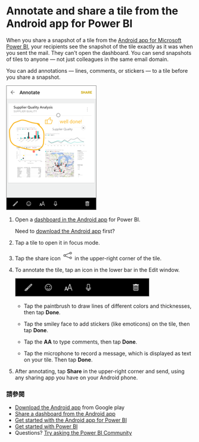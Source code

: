 <properties 
   pageTitle="Annotate and share a tile from the Android app"
   description="Annotate and share a tile from the Android app for Power BI"
   services="powerbi" 
   documentationCenter="" 
   authors="maggiesMSFT" 
   manager="mblythe" 
   backup=""
   editor=""
   tags=""
   qualityFocus="no"
   qualityDate=""/>
 
<tags
   ms.service="powerbi"
   ms.devlang="NA"
   ms.topic="article"
   ms.tgt_pltfrm="NA"
   ms.workload="powerbi"
   ms.date="09/26/2016"
   ms.author="maggies"/>
# Annotate and share a tile from the Android app for Power BI

When you share a snapshot of a tile from the <bpt id="p1">[</bpt>Android app for Microsoft Power BI<ept id="p1">](powerbi-mobile-android-app-get-started.md)</ept>, your recipients see the snapshot of the tile exactly as it was when you sent the mail. They can't open the dashboard. You can send snapshots of tiles to anyone — not just colleagues in the same email domain.

You can add annotations — lines, comments, or stickers — to a tile before you share a snapshot.

![](media/powerbi-mobile-annotate-and-share-a-tile-from-the-android-app/pbi_and_annotate.png)

1. Open a <bpt id="p1">[</bpt>dashboard in the Android app<ept id="p1">](powerbi-mobile-dashboards-in-the-android-app.md)</ept> for Power BI.

    Need to <bpt id="p1">[</bpt>download the Android app<ept id="p1">](http://go.microsoft.com/fwlink/?LinkID=544867)</ept> first?

2. Tap a tile to open it in focus mode.

3. Tap the share icon <ph id="ph1">![](media/powerbi-mobile-annotate-and-share-a-tile-from-the-android-app/PBI_Andr_ShareSnapIcon.png)</ph> in the upper-right corner of the tile.

4. To annotate the tile, tap an icon in the lower bar in the Edit window.

    ![](media/powerbi-mobile-annotate-and-share-a-tile-from-the-android-app/power-bi-android-annotate-bar.png)

    -   Tap the paintbrush to draw lines of different colors and thicknesses, then tap <bpt id="p1">**</bpt>Done<ept id="p1">**</ept>.

    -   Tap the smiley face to add stickers (like emoticons) on the tile, then tap <bpt id="p1">**</bpt>Done<ept id="p1">**</ept>.

    -   Tap the <bpt id="p1">**</bpt>AA<ept id="p1">**</ept> to type comments, then tap <bpt id="p2">**</bpt>Done<ept id="p2">**</ept>.

    -   Tap the microphone to record a message, which is displayed as text on your tile. Then tap <bpt id="p1">**</bpt>Done<ept id="p1">**</ept>.

5. After annotating, tap <bpt id="p1">**</bpt>Share<ept id="p1">**</ept> in the upper-right corner and send, using any sharing app you have on your Android phone.

### 請參閱

-  <bpt id="p1">[</bpt>Download the Android app<ept id="p1">](http://go.microsoft.com/fwlink/?LinkID=544867)</ept> from Google play
-  [Share a dashboard from the Android app](powerbi-mobile-share-a-dashboard-from-the-android-app.md)
-  [Get started with the Android app for Power BI](powerbi-mobile-android-app-get-started.md)
-  [Get started with Power BI](powerbi-service-get-started.md)
- Questions? [Try asking the Power BI Community](http://community.powerbi.com/)
